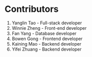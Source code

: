 # Contributors
1. Yanglin Tao - Full-stack developer
2. Winnie Zheng - Front-end developer
3. Fan Yang - Database developer
4. Bowen Gong - Frontend developer
5. Kaining Mao - Backend developer
6. Yifei Zhuang - Backend developer
